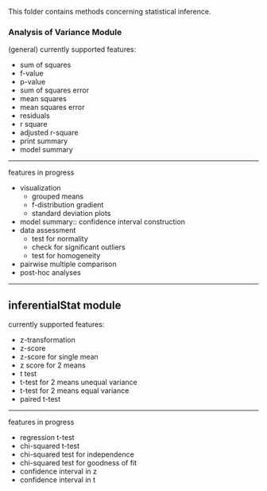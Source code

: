 This folder contains methods concerning statistical inference. 

### Analysis of Variance Module 
(general) currently supported features:
- sum of squares
- f-value
- p-value
- sum of squares error
- mean squares
- mean squares error 
- residuals
- r square
- adjusted r-square
- print summary
- model summary 

----
features in progress
- visualization
    - grouped means
    - f-distribution gradient
    - standard deviation plots
- model summary:: confidence interval construction
- data assessment 
    - test for normality 
    - check for significant outliers
    - test for homogeneity
- pairwise multiple comparison
- post-hoc analyses 

----
## inferentialStat module
currently supported features:
- z-transformation
- z-score
- z-score for single mean
- z score for 2 means
- t test
- t-test for 2 means unequal variance
- t-test for 2 means equal variance
- paired t-test

----
features in progress
- regression t-test
- chi-squared t-test
- chi-squared test for independence
- chi-squared test for goodness of fit
- confidence interval in z
- confidence interval in t
